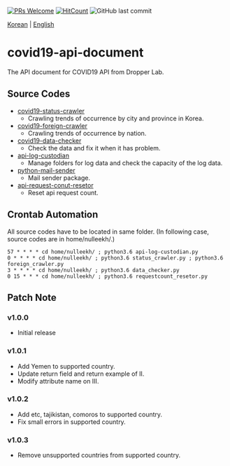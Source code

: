 [![PRs Welcome](https://img.shields.io/badge/PRs-welcome-brightgreen.svg?style=flat-square)](http://makeapullrequest.com)
[![HitCount](http://hits.dwyl.io/Dropper-Lab/covid19-api-document.svg)](http://hits.dwyl.io/Dropper-Lab/covid19-api-document)
![GitHub last commit](https://img.shields.io/github/last-commit/Dropper-Lab/covid19-api-document.svg)

[Korean](./README-ko_KR.md) | [English](./README-en_EN.md)

# covid19-api-document
The API document for COVID19 API from Dropper Lab.

## Source Codes

- [covid19-status-crawler](https://github.com/Dropper-Lab/covid19-status-crawler)
	- Crawling trends of occurrence by city and province in Korea.
- [covid19-foreign-crawler](https://github.com/Dropper-Lab/covid19-foreign-crawler)
	- Crawling trends of occurrence by nation.
- [covid19-data-checker](https://github.com/Dropper-Lab/covid19-data-checker)
	- Check the data and fix it when it has problem.
- [api-log-custodian](https://github.com/Dropper-Lab/api-log-custodian)
	- Manage folders for log data and check the capacity of the log data.
- [python-mail-sender](https://github.com/Dropper-Lab/python-mail-sender)
	- Mail sender package.
- [api-request-conut-resetor](https://github.com/Dropper-Lab/api-request-conut-resetor)
	- Reset api request count.

## Crontab Automation

All source codes have to be located in same folder. (In following case, source codes are in home/nulleekh/.)

```
57 * * * * cd home/nulleekh/ ; python3.6 api-log-custodian.py
0 * * * * cd home/nulleekh/ ; python3.6 status_crawler.py ; python3.6 foreign_crawler.py
3 * * * * cd home/nulleekh/ ; python3.6 data_checker.py
0 15 * * * cd home/nulleekh/ ; python3.6 requestcount_resetor.py
```

## Patch Note

### v1.0.0
- Initial release

### v1.0.1
- Add Yemen to supported country.
- Update return field and return example of II.
- Modify attribute name on III.

### v1.0.2
- Add etc, tajikistan, comoros to supported country.
- Fix small errors in supported country.

### v1.0.3
- Remove unsupported countries from supported country.
